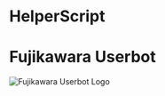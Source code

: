 # HelperScript

# Fujikawara Userbot
![Fujikawara Userbot Logo](https://telegra.ph/file/110d923a17ebc6746b1ba.jpg)

